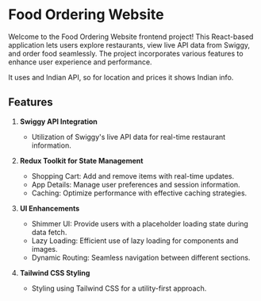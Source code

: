# Food Ordering Website

Welcome to the Food Ordering Website frontend project! This React-based application lets users explore restaurants, view live API data from Swiggy, and order food seamlessly. The project incorporates various features to enhance user experience and performance.

It uses and Indian API, so for location and prices it shows Indian info.

## Features

1. **Swiggy API Integration**

   - Utilization of Swiggy's live API data for real-time restaurant information.

2. **Redux Toolkit for State Management**

   - Shopping Cart: Add and remove items with real-time updates.
   - App Details: Manage user preferences and session information.
   - Caching: Optimize performance with effective caching strategies.

3. **UI Enhancements**

   - Shimmer UI: Provide users with a placeholder loading state during data fetch.
   - Lazy Loading: Efficient use of lazy loading for components and images.
   - Dynamic Routing: Seamless navigation between different sections.

4. **Tailwind CSS Styling**
   - Styling using Tailwind CSS for a utility-first approach.
